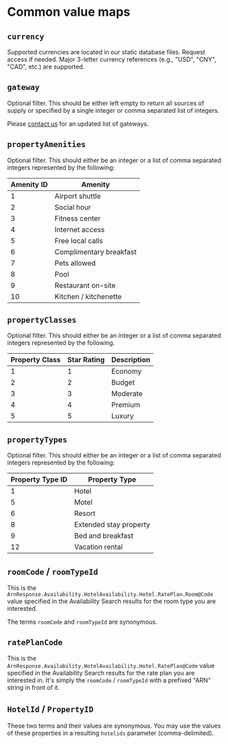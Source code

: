 # Common value maps

## `currency`

Supported currencies are located in our static database files. Request access if needed. Major 3-letter currency references (e.g., "USD", "CNY", "CAD", etc.) are supported.

## `gateway`

Optional filter. This should be either left empty to return all sources of supply or specified by a single integer or comma separated list of integers. 

Please [contact us](mailto:hello@hotelsforhope.com?Subject=Request%20for%20API%20Gateway%20Codes) for an updated list of gateways.

## `propertyAmenities`

Optional filter. This should either be an integer or a list of comma separated integers represented by the following:

Amenity ID | Amenity
--------- | ------- 
1 | Airport shuttle
2 | Social hour
3 | Fitness center
4 | Internet access
5 | Free local calls
6 | Complimentary breakfast
7 | Pets allowed
8 | Pool
9 | Restaurant on-site
10 | Kitchen / kitchenette

## `propertyClasses`

Optional filter. This should either be an integer or a list of comma separated integers represented by the following.

Property Class | Star Rating | Description
--------- | ------- | -------
1 | 1 | Economy
2 | 2 | Budget
3 | 3 | Moderate 
4 | 4 | Premium
5 | 5 | Luxury

## `propertyTypes`

Optional filter. This should either be an integer or a list of comma separated integers represented by the following:

Property Type ID | Property Type
--------- | ------- 
1 | Hotel
5 | Motel
6 | Resort
8 | Extended stay property
9 | Bed and breakfast
12 | Vacation rental

## `roomCode` / `roomTypeId`

This is the `ArnResponse.Availability.HotelAvailability.Hotel.RatePlan.Room@Code` value specified in the Availability Search results for the room type you are interested.

The terms `roomCode` and `roomTypeId` are synonymous.

## `ratePlanCode`

This is the `ArnResponse.Availability.HotelAvailability.Hotel.RatePlan@Code` value specified in the Availability Search results for the rate plan you are interested in.  It's simply the `roomCode` / `roomTypeId` with a prefixed "ARN" string in front of it.

## `HotelId` / `PropertyID`

These two terms and their values are synonymous.  You may use the values of these properties in a resulting `hotelids` parameter (comma-delimited).
